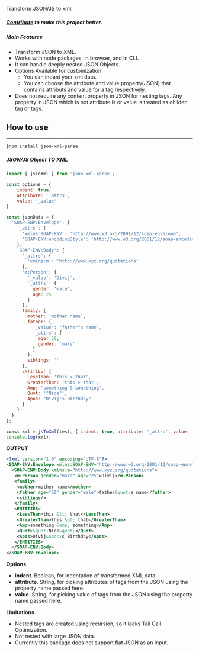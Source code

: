 Transform JSON/JS to xml.
##### [Contribute](https://github.com/divijhardwaj/js-xml-parser) to make this project better.

##### Main Features
* Transform JSON to XML.
* Works with node packages, in browser, and in CLI.
* It can handle deeply nested JSON Objects.
* Options Available for customization
    * You can indent your xml data.
    * You can choose the attribute and value property(JSON) that contains attributs and value for a tag respectively.
* Does not require any content property in JSON for nesting tags. Any property in JSON which is not attribute is or value is treated as childen tag or tags.

## How to use
***
`$npm install json-xml-parse`

##### JSON/JS Object TO XML
```js
import { jsToXml } from 'json-xml-parse';

const options = {
    indent: true,
    attribute: '_attrs',
    value: '_value'
}

const jsonData = {
  'SOAP-ENV:Envelope': {
    '_attrs': {
      'xmlns:SOAP-ENV': 'http://www.w3.org/2001/12/soap-envelope',
      'SOAP-ENV:encodingStyle': 'http://www.w3.org/2001/12/soap-encoding'
    },
    'SOAP-ENV:Body': {
      '_attrs': {
        'xmlns:m': 'http://www.xyz.org/quotations'
      },
      'm:Person': {
        '_value': 'Divij',
        '_attrs': {
          gender: 'male',
          age: 25
        }
      },
      family: {
        mother: 'mother name',
        father: {
          '_value': 'father"s name',
          '_attrs': {
            age: 50,
            gender: 'male'
          }
        },
        siblings: ''
      },
      ENTITIES: {
        LessThan: 'this < that',
        GreaterThan: 'this > that',
        Amp: 'something & something',
        Quot: '"Nice"',
        Apos: "Divij's Birthday"
      }
    }
  }
};

const xml = jsToXml(test, { indent: true, attribute: '_attrs', value: '_value' });
console.log(xml);
```

**OUTPUT**
```xml
<?xml version="1.0" encoding="UTF-8"?>
<SOAP-ENV:Envelope xmlns:SOAP-ENV="http://www.w3.org/2001/12/soap-envelope" SOAP-ENV:encodingStyle="http://www.w3.org/2001/12/soap-encoding">
  <SOAP-ENV:Body xmlns:m="http://www.xyz.org/quotations">
   <m:Person gender="male" age="25">Divij</m:Person>
   <family>
    <mother>mother name</mother>
    <father age="50" gender="male">father&quot;s name</father>
    <siblings/>
   </family>
   <ENTITIES>
    <LessThan>this &lt; that</LessThan>
    <GreaterThan>this &gt; that</GreaterThan>
    <Amp>something &amp; something</Amp>
    <Quot>&quot;Nice&quot;</Quot>
    <Apos>Divij&apos;s Birthday</Apos>
   </ENTITIES>
  </SOAP-ENV:Body>
</SOAP-ENV:Envelope>
```

**Options**
* **indent**. Boolean, for indentation of transformed XML data.
* **attribute**. String, for picking attributes of tags from the JSON using the property name passed here.
* **value**. String, for picking value of tags from the JSON using the property name passed here.

**Limitations**
* Nested tags are created using recursion, so it lacks Tail Call Optimization.
* Not tested with large JSON data.
* Currently this package does not support flat JSON as an input.